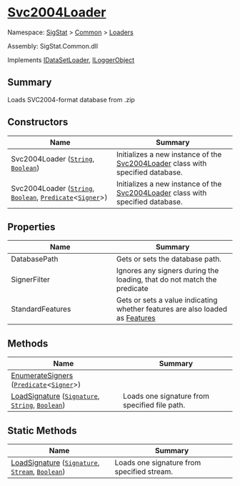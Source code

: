 # [Svc2004Loader](./Svc2004Loader.md)

Namespace: [SigStat]() > [Common](./../README.md) > [Loaders](./README.md)

Assembly: SigStat.Common.dll

Implements [IDataSetLoader](./IDataSetLoader.md), [ILoggerObject](./../ILoggerObject.md)

## Summary
Loads SVC2004-format database from .zip

## Constructors

| Name<div><a href="#"><img width=375></a></div> | Summary<div><a href="#"><img width=525></a></div> | 
| --- | --- | 
| Svc2004Loader ([`String`](https://docs.microsoft.com/en-us/dotnet/api/System.String), [`Boolean`](https://docs.microsoft.com/en-us/dotnet/api/System.Boolean)) | Initializes a new instance of the [Svc2004Loader](https://github.com/hargitomi97/sigstat/blob/master/docs/md/SigStat/Common/Loaders/Svc2004Loader.md) class with specified database. | 
| Svc2004Loader ([`String`](https://docs.microsoft.com/en-us/dotnet/api/System.String), [`Boolean`](https://docs.microsoft.com/en-us/dotnet/api/System.Boolean), [`Predicate`](https://docs.microsoft.com/en-us/dotnet/api/System.Predicate-1)\<[`Signer`](./../Signer.md)>) | Initializes a new instance of the [Svc2004Loader](https://github.com/hargitomi97/sigstat/blob/master/docs/md/SigStat/Common/Loaders/Svc2004Loader.md) class with specified database. | 


## Properties

| Name<div><a href="#"><img width=375></a></div> | Summary<div><a href="#"><img width=525></a></div> | 
| --- | --- | 
| DatabasePath | Gets or sets the database path. | 
| SignerFilter | Ignores any signers during the loading, that do not match the predicate | 
| StandardFeatures | Gets or sets a value indicating whether features are also loaded as [Features](https://github.com/hargitomi97/sigstat/blob/master/docs/md/SigStat/Common/Features.md) | 


## Methods

| Name<div><a href="#"><img width=375></a></div> | Summary<div><a href="#"><img width=525></a></div> | 
| --- | --- | 
| [EnumerateSigners](./Methods/Svc2004Loader--EnumerateSigners.md) ([`Predicate`](https://docs.microsoft.com/en-us/dotnet/api/System.Predicate-1)\<[`Signer`](./../Signer.md)>) |  | 
| [LoadSignature](./Methods/Svc2004Loader--LoadSignature.md) ([`Signature`](./../Signature.md), [`String`](https://docs.microsoft.com/en-us/dotnet/api/System.String), [`Boolean`](https://docs.microsoft.com/en-us/dotnet/api/System.Boolean)) | Loads one signature from specified file path. | 


## Static Methods

| Name<div><a href="#"><img width=375></a></div> | Summary<div><a href="#"><img width=525></a></div> | 
| --- | --- | 
| [LoadSignature](./Methods/Svc2004Loader--LoadSignature.md) ([`Signature`](./../Signature.md), [`Stream`](https://docs.microsoft.com/en-us/dotnet/api/System.IO.Stream), [`Boolean`](https://docs.microsoft.com/en-us/dotnet/api/System.Boolean)) | Loads one signature from specified stream. | 


